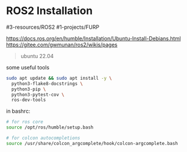 # ROS2 Installation
#3-resources/ROS2 #1-projects/FURP

https://docs.ros.org/en/humble/Installation/Ubuntu-Install-Debians.html
https://gitee.com/gwmunan/ros2/wikis/pages

> ubuntu 22.04

some useful tools
```bash
sudo apt update && sudo apt install -y \
  python3-flake8-docstrings \
  python3-pip \
  python3-pytest-cov \
  ros-dev-tools
```

in bashrc:
```bash
# for ros core
source /opt/ros/humble/setup.bash

# for colcon autocompletions
source /usr/share/colcon_argcomplete/hook/colcon-argcomplete.bash
```